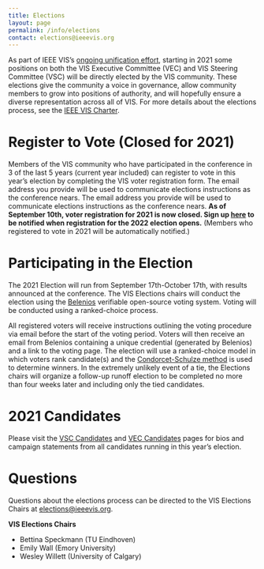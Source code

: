 ```yaml
---
title: Elections
layout: page
permalink: /info/elections
contact: elections@ieeevis.org
---
```


As part of IEEE VIS’s [ongoing unification effort](http://ieeevis.org/year/2020/blog/things-are-changing-2021), starting in 2021 some positions on both the VIS Executive Committee (VEC) and VIS Steering Committee (VSC) will be directly elected by the VIS community. These elections give the community a voice in governance, allow community members to grow into positions of authority, and will hopefully ensure a diverse representation across all of VIS. For more details about the elections process, see the [IEEE VIS Charter](https://docs.google.com/document/d/1OlfURrAEbgH0w4Gn8rbe5WpO4zusdatshf_ZqB6YVF0/).

# Register to Vote (Closed for 2021)
Members of the VIS community who have participated in the conference in 3 of the last 5 years (current year included) can register to vote in this year’s election by completing the VIS voter registration form. The email address you provide will be used to communicate elections instructions as the conference nears. The email address you provide will be used to communicate elections instructions as the conference nears. **As of September 10th, voter registration for 2021 is now closed. Sign up [here](https://forms.gle/AtaVQhHepmGSrfbo8) to be notified when registration for the 2022 election opens.** (Members who registered to vote in 2021 will be automatically notified.)

# Participating in the Election
The 2021 Election will run from September 17th-October 17th, with results announced at the conference. The VIS Elections chairs will conduct the election using the [Belenios](https://www.belenios.org/) verifiable open-source voting system. Voting will be conducted using a ranked-choice process. 

All registered voters will receive instructions outlining the voting procedure via email before the start of the voting period. Voters will then receive an email from Belenios containing a unique credential (generated by Belenios) and a link to the voting page. The election will use a ranked-choice model in which voters rank candidate(s) and the [Condorcet-Schulze method](https://en.wikipedia.org/wiki/Schulze_method) is used to determine winners. In the extremely unlikely event of a tie, the Elections chairs will organize a follow-up runoff election to be completed no more than four weeks later and including only the tied candidates.

# 2021 Candidates
Please visit the [VSC Candidates](/year/2021/info/vsc-candidates) and [VEC Candidates](/year/2021/info/vec-candidates) pages for bios and campaign statements from all candidates running in this year’s election.

# Questions
Questions about the elections process can be directed to the VIS Elections Chairs at [elections@ieeevis.org](mailto:elections@ieeevis.org).

**VIS Elections Chairs**
* Bettina Speckmann (TU Eindhoven)
* Emily Wall (Emory University)
* Wesley Willett (University of Calgary)

